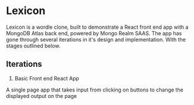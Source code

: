 # Lexicon
Lexicon is a wordle clone, built to demonstrate a React front end app with a MongoDB Atlas back end, powered by Mongo Realm SAAS. The app has gone through several iterations in it's design and implementation. With the stages outlined below.

## Iterations

1. Basic Front end React App

A single page app that takes input from clicking on buttons to change the displayed output on the page